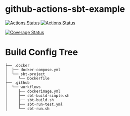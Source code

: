 # github-actions-sbt-example

[![Actions Status](https://github.com/Kevin-Lee/github-actions-sbt-example/workflows/Docker%20Image%20CI/badge.svg)](https://github.com/Kevin-Lee/github-actions-sbt-example/actions)
[![Actions Status](https://github.com/Kevin-Lee/github-actions-sbt-example/workflows/CI/badge.svg)](https://github.com/Kevin-Lee/github-actions-sbt-example/actions)

[![Coverage Status](https://coveralls.io/repos/github/Kevin-Lee/github-actions-sbt-example/badge.svg?branch=master)](https://coveralls.io/github/Kevin-Lee/github-actions-sbt-example?branch=master)

# Build Config Tree
```
├── .docker
│  ├── docker-compose.yml
│  └── sbt-project
│     └── Dockerfile
├── .github
│  └── workflows
│     ├── dockerimage.yml
│     ├── sbt-build-simple.sh
│     ├── sbt-build.sh
│     ├── sbt-run-test.yml
│     └── sbt-run.sh
```